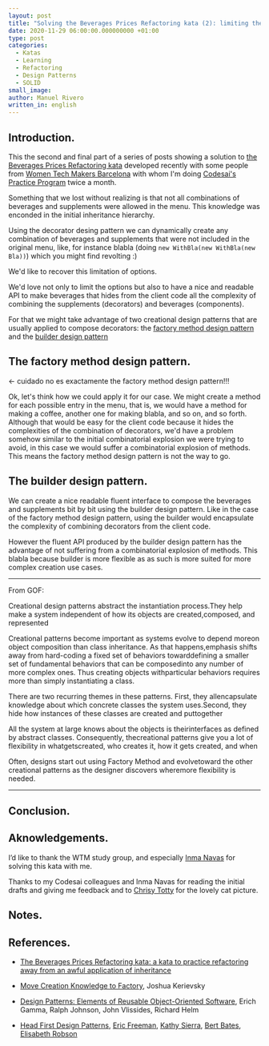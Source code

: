 ```yaml
---
layout: post
title: "Solving the Beverages Prices Refactoring kata (2): limiting the options in the menu"
date: 2020-11-29 06:00:00.000000000 +01:00
type: post
categories:
  - Katas
  - Learning
  - Refactoring
  - Design Patterns
  - SOLID
small_image: 
author: Manuel Rivero
written_in: english
---
```


<h2>Introduction.</h2>

This the second and final part of a series of posts showing a solution to [the Beverages Prices Refactoring kata](/2019/04/beverages_prices_kata) developed recently with some people from [Women Tech Makers Barcelona](https://www.meetup.com/wtmbcn/) with whom I'm doing [Codesai's Practice Program](https://github.com/Codesai/practice_program) twice a month.

Something that we lost without realizing is that not all combinations of beverages and supplements were allowed in the menu. This knowledge was enconded in the initial inheritance hierarchy.

Using the decorator desing pattern we can dynamically create any combination of beverages and supplements that were not included in the original menu, like, for instance blabla (doing `new WithBla(new WithBla(new Bla))`) which you might find revolting :)

We'd like to recover this limitation of options.

We'd love not only to limit the options but also to have a nice and readable API to make beverages that hides from the client code all the complexity of combining the supplements (decorators) and beverages (components).

For that we might take advantage of two creational design patterns that are usually applied to compose decorators: the [factory method design pattern](https://en.wikipedia.org/wiki/Factory_method_pattern) and the [builder design pattern](https://en.wikipedia.org/wiki/Builder_pattern) 

<h2>The factory method design pattern. </h2> <- cuidado no es exactamente the factory method design pattern!!! 

Ok, let's think how we could apply it for our case. We might create a method for each possible entry in the menu, that is, we would have a method for making a coffee, another one for making blabla, and so on, and so forth. Although that would be easy for the client code because it hides the complexities of the combination of decorators, we'd have a problem somehow similar to the initial combinatorial explosion we were trying to avoid, in this case we would suffer a combinatorial explosion of methods. This means the factory method design pattern is not the way to go.

<h2>The builder design pattern. </h2>

We can create a nice readable fluent interface to compose the beverages and supplements bit by bit using the builder design pattern. Like in the case of the factory method design pattern, using the builder would encapsulate the complexity of combining decorators from the client code. 

However the fluent API produced by the builder design pattern has the advantage of not suffering from a combinatorial explosion of methods. This blabla because builder is more flexible as as such is more suited for more complex creation use cases.

--------------------------------

From GOF:

Creational design patterns abstract the instantiation process.They help make a system independent of how its objects are created,composed, and represented

Creational patterns become important as systems evolve to depend moreon object composition than class inheritance. As that happens,emphasis shifts away from hard-coding a fixed set of behaviors towarddefining a smaller set of fundamental behaviors that can be composedinto any number of more complex ones. Thus creating objects withparticular behaviors requires more than simply instantiating a class. 

There are two recurring themes in these patterns. First, they allencapsulate knowledge about which concrete classes the system uses.Second, they hide how instances of these classes are created and puttogether

All the system at large knows about the objects is theirinterfaces as defined by abstract classes. Consequently, thecreational patterns give you a lot of flexibility in whatgetscreated, who creates it, how it gets created, and when

Often, designs start out using Factory Method and evolvetoward the other creational patterns as the designer discovers wheremore flexibility is needed.

--------------------------------



<h2>Conclusion.</h2>



<h2>Aknowledgements.</h2>

I’d like to thank the WTM study group, and especially [Inma Navas](https://twitter.com/InmaCNavas) for solving this kata with me.

Thanks to my Codesai colleagues and Inma Navas for reading the initial drafts and giving me feedback and to [Chrisy Totty](https://www.pexels.com/@tottster) for the lovely cat picture.

<h2>Notes.</h2>



<h2>References.</h2>

* [The Beverages Prices Refactoring kata: a kata to practice refactoring away from an awful application of inheritance](/2019/04/beverages_prices_kata)

* [Move Creation Knowledge to Factory](https://www.informit.com/articles/article.aspx?p=1398606&seqNum=2), Joshua Kerievsky

* [Design Patterns: Elements of Reusable Object-Oriented Software](https://www.goodreads.com/book/show/85009.Design_Patterns), Erich Gamma, Ralph Johnson, John Vlissides, Richard Helm

* [Head First Design Patterns](https://www.goodreads.com/book/show/58128.Head_First_Design_Patterns), [Eric Freeman](https://en.wikipedia.org/wiki/Eric_Freeman_(writer)), [Kathy Sierra](https://en.wikipedia.org/wiki/Kathy_Sierra), [Bert Bates](https://twitter.com/bertbates?lang=en), [Elisabeth Robson](https://www.elisabethrobson.com/)


